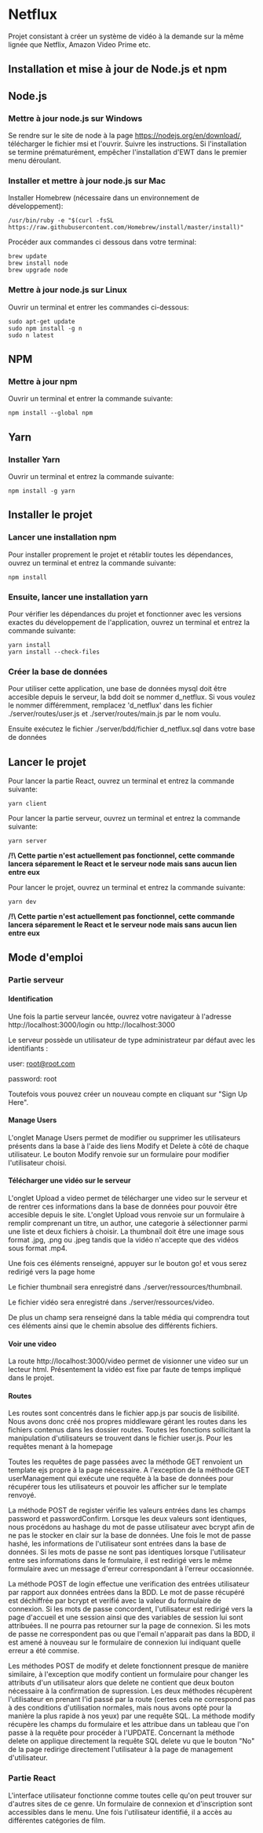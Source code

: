 # Netflux
Projet consistant à créer un système de vidéo à la demande sur la même lignée que Netflix, Amazon Video Prime etc.


## Installation et mise à jour de Node.js et npm

## Node.js

### Mettre à jour node.js sur Windows
Se rendre sur le site de node à la page https://nodejs.org/en/download/, télécharger le fichier msi et l'ouvrir.
Suivre les instructions.
Si l'installation se termine prématurément, empêcher l'installation d'EWT dans le premier menu déroulant.

### Installer et mettre à jour node.js sur Mac
Installer Homebrew (nécessaire dans un environnement de développement):
```
/usr/bin/ruby -e "$(curl -fsSL https://raw.githubusercontent.com/Homebrew/install/master/install)"
```

Procéder aux commandes ci dessous dans votre terminal:
```
brew update
brew install node
brew upgrade node
```

### Mettre à jour node.js sur Linux
Ouvrir un terminal et entrer les commandes ci-dessous:
```
sudo apt-get update
sudo npm install -g n
sudo n latest
```

## NPM

### Mettre à jour npm
Ouvrir un terminal et entrer la commande suivante:
```
npm install --global npm
```

## Yarn

### Installer Yarn
Ouvrir un terminal et entrez la commande suivante:
```
npm install -g yarn
```



## Installer le projet

### Lancer une installation npm
Pour installer proprement le projet et rétablir toutes les dépendances, ouvrez un terminal et entrez la commande suivante:
```
npm install
```

### Ensuite, lancer une installation yarn
Pour vérifier les dépendances du projet et fonctionner avec les versions exactes du développement de l'application, ouvrez un terminal et entrez la commande suivante:
```
yarn install
yarn install --check-files
```

### Créer la base de données
Pour utiliser cette application, une base de données mysql doit être accesible depuis le serveur, la bdd doit se nommer d_netflux. Si vous voulez le nommer différemment, remplacez 'd_netflux' dans les fichier ./server/routes/user.js et ./server/routes/main.js par le nom voulu.

Ensuite exécutez le fichier ./server/bdd/fichier d_netflux.sql dans votre base de données

## Lancer le projet
Pour lancer la partie React, ouvrez un terminal et entrez la commande suivante:

```
yarn client
```

Pour lancer la partie serveur, ouvrez un terminal et entrez la commande suivante:

```
yarn server
```

__/!\ Cette partie n'est actuellement pas fonctionnel, cette commande lancera séparement le React et le serveur node mais sans aucun lien entre eux__

Pour lancer le projet, ouvrez un terminal et entrez la commande suivante:

```
yarn dev
```

__/!\ Cette partie n'est actuellement pas fonctionnel, cette commande lancera séparement le React et le serveur node mais sans aucun lien entre eux__

## Mode d'emploi

### Partie serveur

#### Identification
Une fois la partie serveur lancée, ouvrez votre navigateur à l'adresse http://localhost:3000/login ou http://localhost:3000

Le serveur possède un utilisateur de type administrateur par défaut avec les identifiants : 

user: root@root.com

password: root

Toutefois vous pouvez créer un nouveau compte en cliquant sur "Sign Up Here".

#### Manage Users
L'onglet Manage Users permet de modifier ou supprimer les utilisateurs présents dans la base à l'aide des liens Modify et Delete à côté de chaque utilisateur.
Le bouton Modify renvoie sur un formulaire pour modifier l'utilisateur choisi.

#### Télécharger une vidéo sur le serveur
L'onglet Upload a video permet de télécharger une video sur le serveur et de rentrer ces informations dans la base de données pour pouvoir être accesible depuis le site.
L'onglet Upload vous renvoie sur un formulaire à remplir comprenant un titre, un author, une categorie à sélectionner parmi une liste et deux fichiers à choisir. La thumbnail doit être une image sous format .jpg, .png ou .jpeg tandis que la vidéo n'accepte que des vidéos sous format .mp4.

Une fois ces éléments renseigné, appuyer sur le bouton go! et vous serez redirigé vers la page home

Le fichier thumbnail sera enregistré dans ./server/ressources/thumbnail.

Le fichier vidéo sera enregistré dans ./server/ressources/video.

De plus un champ sera renseigné dans la table média qui comprendra tout ces éléments ainsi que le chemin absolue des différents fichiers.

#### Voir une video
La route http://localhost:3000/video permet de visionner une video sur un lecteur html. Présentement la vidéo est fixe par faute de temps impliqué dans le projet.

#### Routes
Les routes sont concentrés dans le fichier app.js par soucis de lisibilité. Nous avons donc créé nos propres middleware gérant les routes dans les fichiers contenus dans les dossier routes. 
Toutes les fonctions sollicitant la manipulation d'utilisateurs se trouvent dans le fichier user.js.
Pour les requêtes menant à la homepage

Toutes les requêtes de page passées avec la méthode GET renvoient un template ejs propre à la page nécessaire. A l'exception de la méthode GET userManagement qui exécute une requête à la base de données pour récupérer tous les utilisateurs et pouvoir les afficher sur le template renvoyé.

La méthode POST de register vérifie les valeurs entrées dans les champs password et passwordConfirm. Lorsque les deux valeurs sont identiques, nous procédons au hashage du mot de passe utilisateur avec bcrypt afin de ne pas le stocker en clair sur la base de données. Une fois le mot de passe hashé, les informations de l'utilisateur sont entrées dans la base de données. Si les mots de passe ne sont pas identiques lorsque l'utilisateur entre ses informations dans le formulaire, il est redirigé vers le même formulaire avec un message d'erreur correspondant à l'erreur occasionnée.

La méthode POST de login effectue une verification des entrées utilisateur par rapport aux données entrées dans la BDD. Le mot de passe récupéré est déchiffrée par bcrypt et verifié avec la valeur du formulaire de connexion. Si les mots de passe concordent, l'utilisateur est redirigé vers la page d'accueil et une session ainsi que des variables de session lui sont attribuées. Il ne pourra pas retourner sur la page de connexion. Si les mots de passe ne correspondent pas ou que l'email n'apparait pas dans la BDD, il est amené à nouveau sur le formulaire de connexion lui indiquant quelle erreur a été commise.

Les méthodes POST de modify et delete fonctionnent presque de manière similaire, à l'exception que modify contient un formulaire pour changer les attributs d'un utilisateur alors que delete ne contient que deux bouton nécessaire à la confirmation de supression. Les deux méthodes récupèrent l'utilisateur en prenant l'id passé par la route (certes cela ne correspond pas à des conditions d'utilisation normales, mais nous avons opté pour la manière la plus rapide à nos yeux) par une requête SQL. La méthode modify récupère les champs du formulaire et les attribue dans un tableau que l'on passe à la requête pour procéder à l'UPDATE. Concernant la méthode delete on applique directement la requête SQL delete vu que le bouton "No" de la page redirige directement l'utilisateur à la page de management d'utilisateur.

### Partie React

L'interface utilisateur fonctionne comme toutes celle qu'on peut trouver sur d'autres sites de ce genre.
Un formulaire de connexion et d'inscription sont accessibles dans le menu.
Une fois l'utilisateur identifié, il a accès au différentes catégories de film.
